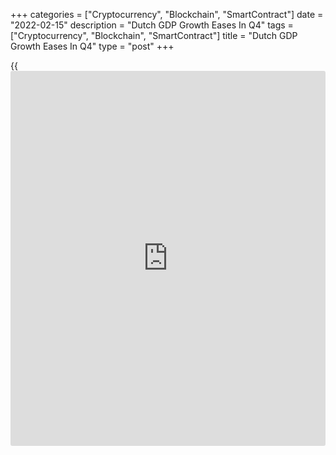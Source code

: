 +++
categories = ["Cryptocurrency", "Blockchain", "SmartContract"]
date = "2022-02-15"
description = "Dutch GDP Growth Eases In Q4"
tags = ["Cryptocurrency", "Blockchain", "SmartContract"]
title = "Dutch GDP Growth Eases In Q4"
type = "post"
+++

{{<iframe id="large-banner" src="https://www.bounty.group/#slide=6.0" width="100%" height="600" scrolling="no" style="border: 0px solid rgb(216, 221, 230); border-radius: 3px;">}}

The Dutch [economy][1] expanded at a slower pace in the fourth quarter
due to the lockdown announced in mid-December, data from Statistics
Netherlands showed on Tuesday.  
  
Gross domestic product grew 0.9 percent sequentially, slower than the
2.1 percent expansion registered in the third quarter and 3.8 percent
rise in the second quarter.  
  
The expenditure-side breakdown showed that the quarterly growth was
driven by investment and net trade. Investment advanced 2.6 percent.
Exports were down 0.1 percent, while imports fell more sharply by 0.8
percent.

Household spending decreased 0.1 percent. By contrast, government
spending gained 0.7 percent.

On a yearly basis, GDP advanced 6.2 percent in the fourth quarter,
following a 5.2 percent rise in the preceding quarter.

In 2021 as a whole, the economy expanded 4.8 percent, reversing the 3.8
percent contraction in 2020.

Even though the Netherlands ended its lockdown on January 26, it is
expected that the Dutch government will reduce Covid containment
measures even more on February 28,  
Marcel Klok, an ING economist, said. This may boost household
consumption further, up to the point that it may surpass its pre-
pandemic peak soon.

Another report from the statistical office showed that household
spending grew 4.5 percent in December as consumers spent more on
services and durable goods. However, the pace of growth in household
consumption eased from the 8.8 percent increase in November.  
  
In a separate communiqué, Statistics Netherlands said exports rose 8.1
percent annually in December driven by higher shipment of chemicals,
machines and equipments. At the same time, imports grew 6.6 percent from
the last year.

For comments and feedback [contact](https://www.playgroundfx.com/contact/): editorial@rtt[news](https://www.letsplayfx.com/blog/forex-news-website/).com

[Economic News][1]

 **What parts of the world are seeing the best (and worst) economic
performances lately? Click[here][2] to check out our [Econ Scorecard][2]
and find out! See up-to-the-moment [ranking](https://www.playgroundfx.com/blog/crypto-exchange-ranking/)s for the best and worst
performers in [GDP][3], [unemployment rate][4], [inflation][5] and much
more.**

   1. www.rtt[news](https://www.letsplayfx.com/blog/forex-news-website/).com/Content/EconomicNews.aspx
   2. www.rtt[news](https://www.letsplayfx.com/blog/forex-news-website/).com/economic-scorecard/world-rank/industrial-production/highest-performance.aspx
   3. www.rtt[news](https://www.letsplayfx.com/blog/forex-news-website/).com/economic-scorecard/world-rank/GDP/highest-performance.aspx
   4. www.rtt[news](https://www.letsplayfx.com/blog/forex-news-website/).com/economic-scorecard/world-rank/unemployment-rate/lowest-performance.aspx
   5. www.rtt[news](https://www.letsplayfx.com/blog/forex-news-website/).com/economic-scorecard/world-rank/CPI/highest-performance.aspx